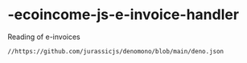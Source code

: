 # -ecoincome-js-e-invoice-handler

Reading of e-invoices

    //https://github.com/jurassicjs/denomono/blob/main/deno.json

